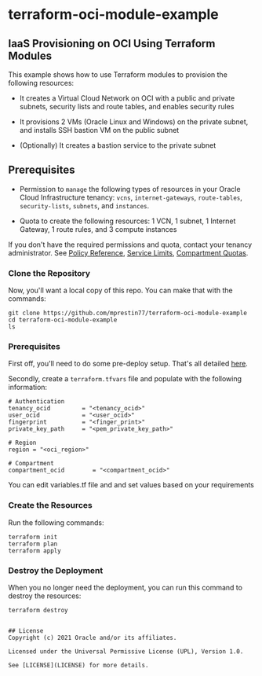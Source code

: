 # terraform-oci-module-example
## IaaS Provisioning on OCI Using Terraform Modules
This example shows how to use Terraform modules to provision the following resources:

- It creates a Virtual Cloud Network on OCI with a public and private subnets, security lists and route tables, and enables security rules

- It provisions 2 VMs (Oracle Linux and Windows) on the private subnet, and installs SSH bastion VM on the public subnet

- (Optionally) It creates a bastion service to the private subnet
   
## Prerequisites

- Permission to `manage` the following types of resources in your Oracle Cloud Infrastructure tenancy: `vcns`, `internet-gateways`, `route-tables`, `security-lists`, `subnets`, and `instances`.

- Quota to create the following resources: 1 VCN, 1 subnet, 1 Internet Gateway, 1 route rules, and 3 compute instances 

If you don't have the required permissions and quota, contact your tenancy administrator. See [Policy Reference](https://docs.cloud.oracle.com/en-us/iaas/Content/Identity/Reference/policyreference.htm), [Service Limits](https://docs.cloud.oracle.com/en-us/iaas/Content/General/Concepts/servicelimits.htm), [Compartment Quotas](https://docs.cloud.oracle.com/iaas/Content/General/Concepts/resourcequotas.htm).

### Clone the Repository
Now, you'll want a local copy of this repo. You can make that with the commands:

    git clone https://github.com/mprestin77/terraform-oci-module-example
    cd terraform-oci-module-example
    ls

### Prerequisites
First off, you'll need to do some pre-deploy setup.  That's all detailed [here](https://github.com/cloud-partners/oci-prerequisites).

Secondly, create a `terraform.tfvars` file and populate with the following information:

```
# Authentication
tenancy_ocid         = "<tenancy_ocid>"
user_ocid            = "<user_ocid>"
fingerprint          = "<finger_print>"
private_key_path     = "<pem_private_key_path>"

# Region
region = "<oci_region>"

# Compartment
compartment_ocid        = "<compartment_ocid>"

````
You can edit variables.tf file and and set values based on your requirements

### Create the Resources
Run the following commands:

    terraform init
    terraform plan
    terraform apply

### Destroy the Deployment
When you no longer need the deployment, you can run this command to destroy the resources:

    terraform destroy

```

## License
Copyright (c) 2021 Oracle and/or its affiliates.

Licensed under the Universal Permissive License (UPL), Version 1.0.

See [LICENSE](LICENSE) for more details.

